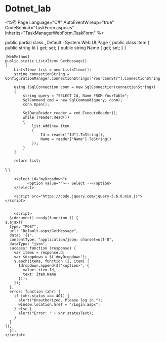 # Dotnet_lab
<%@ Page Language="C#" AutoEventWireup="true" CodeBehind="TaskForm.aspx.cs" Inherits="TaskManagerWebForm.TaskForm" %>


public partial class _Default : System.Web.UI.Page
{
    public class Item
    {
        public string Id { get; set; }
        public string Name { get; set; }
    }

    [WebMethod]
    public static List<Item> GetMessage()
    {
        List<Item> list = new List<Item>();
        string connectionString = ConfigurationManager.ConnectionStrings["YourConnStr"].ConnectionString;

        using (SqlConnection conn = new SqlConnection(connectionString))
        {
            string query = "SELECT Id, Name FROM YourTable";
            SqlCommand cmd = new SqlCommand(query, conn);
            conn.Open();

            SqlDataReader reader = cmd.ExecuteReader();
            while (reader.Read())
            {
                list.Add(new Item
                {
                    Id = reader["Id"].ToString(),
                    Name = reader["Name"].ToString()
                });
            }
        }

        return list;
   }
}

        <select id="myDropdown">
              <option value="">-- Select --</option>
        </select>

        <script src="https://code.jquery.com/jquery-3.6.0.min.js"></script>


        <script>
      $(document).ready(function () {
    $.ajax({
      type: "POST",
      url: "Default.aspx/GetMessage",
      data: '{}',
      contentType: "application/json; charset=utf-8",
      dataType: "json",
      success: function (response) {
        var items = response.d;
        var $dropdown = $('#myDropdown');
        $.each(items, function (i, item) {
          $dropdown.append($('<option>', {
            value: item.Id,
            text: item.Name
          }));
        });
      },
      error: function (xhr) {
        if (xhr.status === 401) {
          alert("Unauthorized. Please log in.");
          window.location.href = "/Login.aspx";
        } else {
          alert("Error: " + xhr.statusText);
        }
      }
    });
      });
    </script>
 





       


